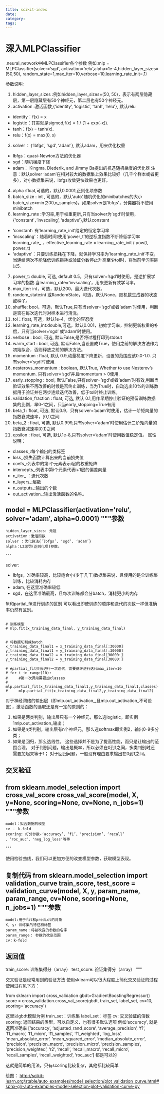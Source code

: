 ```yaml
---
title: scikit-index
date: 
category: 
tags: 
---
```


# 深入MLPClassifier


.neural_network中MLPClassifier各个参数 
例如:mlp = MLPClassifier(solver=’sgd’, activation=’relu’,alpha=1e-4,hidden_layer_sizes=(50,50), random_state=1,max_iter=10,verbose=10,learning_rate_init=.1)

参数说明: 
1. hidden_layer_sizes :例如hidden_layer_sizes=(50, 50)，表示有两层隐藏层，第一层隐藏层有50个神经元，第二层也有50个神经元。 
2. activation :激活函数,{‘identity’, ‘logistic’, ‘tanh’, ‘relu’}, 默认relu 
- identity：f(x) = x 
- logistic：其实就是sigmod,f(x) = 1 / (1 + exp(-x)). 
- tanh：f(x) = tanh(x). 
- relu：f(x) = max(0, x) 
3. solver： {‘lbfgs’, ‘sgd’, ‘adam’}, 默认adam，用来优化权重 
- lbfgs：quasi-Newton方法的优化器 
- sgd：随机梯度下降 
- adam： Kingma, Diederik, and Jimmy Ba提出的机遇随机梯度的优化器 
注意：默认solver ‘adam’在相对较大的数据集上效果比较好（几千个样本或者更多），对小数据集来说，lbfgs收敛更快效果也更好。 
4. alpha :float,可选的，默认0.0001,正则化项参数 
5. batch_size : int , 可选的，默认’auto’,随机优化的minibatches的大小batch_size=min(200,n_samples)，如果solver是’lbfgs’，分类器将不使用minibatch 
6. learning_rate :学习率,用于权重更新,只有当solver为’sgd’时使用，{‘constant’，’invscaling’, ‘adaptive’},默认constant 
- ‘constant’: 有’learning_rate_init’给定的恒定学习率 
- ‘incscaling’：随着时间t使用’power_t’的逆标度指数不断降低学习率learning_rate_ ，effective_learning_rate = learning_rate_init / pow(t, power_t) 
- ‘adaptive’：只要训练损耗在下降，就保持学习率为’learning_rate_init’不变，当连续两次不能降低训练损耗或验证分数停止升高至少tol时，将当前学习率除以5. 
7. power_t: double, 可选, default 0.5，只有solver=’sgd’时使用，是逆扩展学习率的指数.当learning_rate=’invscaling’，用来更新有效学习率。 
8. max_iter: int，可选，默认200，最大迭代次数。 
9. random_state:int 或RandomState，可选，默认None，随机数生成器的状态或种子。 
10. shuffle: bool，可选，默认True,只有当solver=’sgd’或者‘adam’时使用，判断是否在每次迭代时对样本进行清洗。 
11. tol：float, 可选，默认1e-4，优化的容忍度 
12. learning_rate_int:double,可选，默认0.001，初始学习率，控制更新权重的补偿，只有当solver=’sgd’ 或’adam’时使用。 
14. verbose : bool, 可选, 默认False,是否将过程打印到stdout 
15. warm_start : bool, 可选, 默认False,当设置成True，使用之前的解决方法作为初始拟合，否则释放之前的解决方法。 
16. momentum : float, 默认 0.9,动量梯度下降更新，设置的范围应该0.0-1.0. 只有solver=’sgd’时使用. 
17. nesterovs_momentum : boolean, 默认True, Whether to use Nesterov’s momentum. 只有solver=’sgd’并且momentum > 0使用. 
18. early_stopping : bool, 默认False,只有solver=’sgd’或者’adam’时有效,判断当验证效果不再改善的时候是否终止训练，当为True时，自动选出10%的训练数据用于验证并在两步连续迭代改善，低于tol时终止训练。 
19. validation_fraction : float, 可选, 默认 0.1,用作早期停止验证的预留训练数据集的比例，早0-1之间，只当early_stopping=True有用 
20. beta_1 : float, 可选, 默认0.9，只有solver=’adam’时使用，估计一阶矩向量的指数衰减速率，[0,1)之间 
21. beta_2 : float, 可选, 默认0.999,只有solver=’adam’时使用估计二阶矩向量的指数衰减速率[0,1)之间 
22. epsilon : float, 可选, 默认1e-8,只有solver=’adam’时使用数值稳定值。 
属性说明： 
- classes_:每个输出的类标签 
- loss_:损失函数计算出来的当前损失值 
- coefs_:列表中的第i个元素表示i层的权重矩阵 
- intercepts_:列表中第i个元素代表i+1层的偏差向量 
- n_iter_ ：迭代次数 
- n_layers_:层数 
- n_outputs_:输出的个数 
- out_activation_:输出激活函数的名称。


model = MLPClassifier(activation='relu', solver='adam', alpha=0.0001)
"""参数
---
    hidden_layer_sizes: 元祖
    activation：激活函数
    solver ：优化算法{‘lbfgs’, ‘sgd’, ‘adam’}
    alpha：L2惩罚(正则化项)参数。
"""


solver:

- lbfgs，准确率较高，比较适合小(少于几千)数据集来说，且使用的是全训练集训练，比较消耗内存
- adam, 在这里准确率较低
- sgd，在这里准确最高，且每次训练都会分batch，消耗更小的内存


fit和partial_fit进行训练的区别 
可以看出即使训练的顺序和迭代的次数一样但准确率仍然有区别。

```

# 训练模型
# mlp.fit(x_training_data_final, y_training_data_final) 


# 将数据切割成batch
x_training_data_final1 = x_training_data_final[:30000]
y_training_data_final1 = y_training_data_final[:30000]
x_training_data_final2 = x_training_data_final[30000:]
y_training_data_final2 = y_training_data_final[30000:]

# #partial_fit只会进行一次迭代，需要循环进行迭代max_iter=10
# for i in range(10):
#     #第一次调用需要加classes
#     mlp.partial_fit(x_training_data_final1,y_training_data_final1,classes)
#     mlp.partial_fit(x_training_data_final2,y_training_data_final2)

```

对于神经网络的输出层（即mlp.out_activation_,且mlp.out_activation_不可设置），激活函数的选取还是有一定的原则的： 
1) 如果是两类判别，输出层只有一个神经元，那么选logistic，即实例1mlp.out_activation_输出； 
2) 如果是n类判别，输出层有n个神经元，那么选softmax即实例2，输出0-9多分类； 
3) 如果是回归，那么选线性。 
这些选择并不是为了提高性能，而只是让输出的范围合理。 
对于判别问题，输出是概率，所以必须在0到1之间，多类判别时还需要加起来等于1； 
对于回归问题，一般没有理由要求输出在0到1之间。 





## 交叉验证



from sklearn.model_selection import cross_val_score
cross_val_score(model, X, y=None, scoring=None, cv=None, n_jobs=1)
"""参数
---
    model：拟合数据的模型
    cv ： k-fold
    scoring: 打分参数-‘accuracy’、‘f1’、‘precision’、‘recall’ 、‘roc_auc’、'neg_log_loss'等等
"""

使用检验曲线，我们可以更加方便的改变模型参数，获取模型表现。

复制代码
from sklearn.model_selection import validation_curve
train_score, test_score = validation_curve(model, X, y, param_name, param_range, cv=None, scoring=None, n_jobs=1)
"""参数
---
    model:用于fit和predict的对象
    X, y: 训练集的特征和标签
    param_name：将被改变的参数的名字
    param_range： 参数的改变范围
    cv：k-fold
   
返回值
---
   train_score: 训练集得分（array）
    test_score: 验证集得分（array）
"""


交叉验证是经常用到的验证方法
使用sklearn可以很大程度上简化交叉验证的过程
使用过程见下方：

from sklearn import cross_validation
gbdt=GradientBoostingRegressor()
score = cross_validation.cross_val_score(gbdt, train_set, 
    label_set, cv=10, scoring='accuracy')

这里以gbdt模型为例
train_set：训练集
label_set：标签
cv: 交叉验证的倍数
scoring: 返回结果的类型，可以自定义，也有很多默认选项
         例如‘accuracy’, 就是返回准确率
         [‘accuracy‘, ‘adjusted_rand_score‘, 
         ‘average_precision‘, ‘f1‘, ‘f1_macro‘, 
         ‘f1_micro‘, ‘f1_samples‘, ‘f1_weighted‘, 
         ‘log_loss‘, ‘mean_absolute_error‘, 
         ‘mean_squared_error‘, ‘median_absolute_error‘,
          ‘precision‘, ‘precision_macro‘, 
          ‘precision_micro‘, ‘precision_samples‘, 
          ‘precision_weighted‘, ‘r2‘, ‘recall‘, 
          ‘recall_macro‘, ‘recall_micro‘, 
          ‘recall_samples‘, ‘recall_weighted‘, 
          ‘roc_auc‘]   都是可以的
         
这就是简单的用法，只有scoring比较复杂，其他都比较简单


绘图：
http://scikit-learn.org/stable/auto_examples/model_selection/plot_validation_curve.html#sphx-glr-auto-examples-model-selection-plot-validation-curve-py